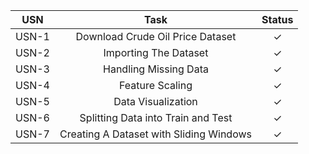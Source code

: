 |  USN  | 						Task                       | Status  |
| :---: | :----------------------------------------------: |:-:|
| USN-1 | 	Download Crude Oil Price Dataset               | ✓ |
| USN-2 | 	Importing The Dataset                          | ✓ |
| USN-3 | 	Handling Missing Data                          | ✓ |
| USN-4 | 	Feature Scaling                                | ✓ |
| USN-5 | 	Data Visualization                             | ✓ |
| USN-6 | 	Splitting Data into Train and Test             | ✓ |
| USN-7 | 	Creating A Dataset with Sliding Windows        | ✓ |
